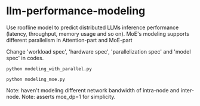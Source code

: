 # llm-performance-modeling

Use roofline model to predict distributed LLMs inference performance (latency, throughput, memory usage and so on). MoE's modeling supports different parallelism in Attention-part and MoE-part

Change 'workload spec', 'hardware spec', 'parallelization spec' and 'model spec' in codes.

`python modeling_with_parallel.py`

`python modeling_moe.py`

Note: haven't modeling different network bandwidth of intra-node and inter-node.
Note: asserts moe_dp=1 for simplicity.